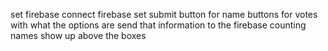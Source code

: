 set firebase
connect firebase
set submit button for name
buttons for votes with what the options are
send that information to the firebase
counting
names show up above the boxes
